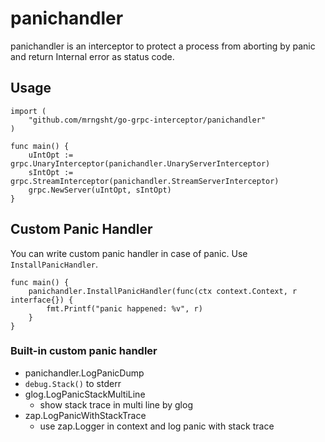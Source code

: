 # panichandler

panichandler is an interceptor to protect a process from aborting by panic and return Internal error as status code.

## Usage

```
import (
	"github.com/mrngsht/go-grpc-interceptor/panichandler"
)

func main() {
	uIntOpt := grpc.UnaryInterceptor(panichandler.UnaryServerInterceptor)
	sIntOpt := grpc.StreamInterceptor(panichandler.StreamServerInterceptor)
	grpc.NewServer(uIntOpt, sIntOpt)
}
```

## Custom Panic Handler

You can write custom panic handler in case of panic. Use `InstallPanicHandler`.

```
func main() {
	panichandler.InstallPanicHandler(func(ctx context.Context, r interface{}) {
		fmt.Printf("panic happened: %v", r)
	}
}
```

### Built-in custom panic handler

- panichandler.LogPanicDump
 - `debug.Stack()` to stderr
- glog.LogPanicStackMultiLine
  - show stack trace in multi line by glog
- zap.LogPanicWithStackTrace
  - use zap.Logger in context and log panic with stack trace
